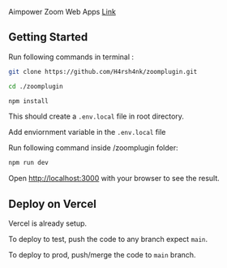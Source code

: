 Aimpower Zoom Web Apps [Link](https://zoomplugin.vercel.app/)
## Getting Started

Run following commands in terminal :

```bash
git clone https://github.com/H4rsh4nk/zoomplugin.git

cd ./zoomplugin

npm install

```

This should create a `.env.local` file in root directory.

Add enviornment variable in the `.env.local` file

Run following command inside /zoomplugin folder:

```bash
npm run dev
```

Open [http://localhost:3000](http://localhost:3000) with your browser to see the result.

## Deploy on Vercel

Vercel is already setup. 

To deploy to test, push the code to any branch expect `main`.

To deploy to prod, push/merge the code to `main` branch.
